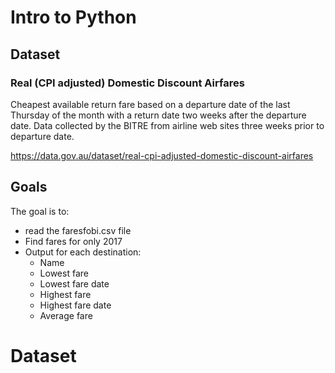 # Intro to Python

## Dataset

### Real (CPI adjusted) Domestic Discount Airfares

Cheapest available return fare based on a departure date of the last Thursday of the month with a return date two weeks after the departure date. Data collected by the BITRE from airline web sites three weeks prior to departure date.

https://data.gov.au/dataset/real-cpi-adjusted-domestic-discount-airfares

## Goals

The goal is to: 
* read the faresfobi.csv file
* Find fares for only 2017
* Output for each destination:
  * Name
  * Lowest fare 
  * Lowest fare date
  * Highest fare
  * Highest fare date
  * Average fare

# Dataset